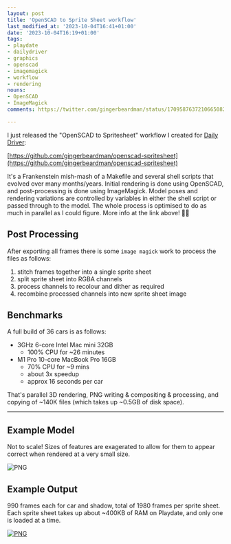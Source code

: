 ```yaml
---
layout: post
title: 'OpenSCAD to Sprite Sheet workflow'
last_modified_at: '2023-10-04T16:41+01:00'
date: '2023-10-04T16:19+01:00'
tags:
- playdate
- dailydriver
- graphics
- openscad
- imagemagick
- workflow
- rendering
nouns:
- OpenSCAD
- ImageMagick
comments: https://twitter.com/gingerbeardman/status/1709587637210665082

---
```


I just released the "OpenSCAD to Spritesheet" workflow I created for [Daily Driver](/tag/dailydriver/):

[https://github.com/gingerbeardman/openscad-spritesheet](https://github.com/gingerbeardman/openscad-spritesheet)

It's a Frankenstein mish-mash of a Makefile and several shell scripts that evolved over many months/years. Initial rendering is done using OpenSCAD, and post-processing is done using ImageMagick. Model poses and rendering variations are controlled by variables in either the shell script or passed through to the model. The whole process is optimised to do as much in parallel as I could figure. More info at the link above! 🚗💨

## Post Processing

After exporting all frames there is some `image magick` work to process the files as follows:
1. stitch frames together into a single sprite sheet
2. split sprite sheet into RGBA channels
3. process channels to recolour and dither as required
4. recombine processed channels into new sprite sheet image

## Benchmarks

A full build of 36 cars is as follows:

- 3GHz 6-core Intel Mac mini 32GB
  - 100% CPU for ~26 minutes
- M1 Pro 10-core MacBook Pro 16GB
  - 70% CPU for ~9 mins
  - about 3x speedup
  - approx 16 seconds per car

That's parallel 3D rendering, PNG writing & compositing & processing, and copying of ~140K files (which takes up ~0.5GB of disk space).

----

## Example Model

Not to scale! Sizes of features are exagerated to allow for them to appear correct when rendered at a very small size.

![PNG](https://cdn.gingerbeardman.com/images/posts/openscad-spritesheet-model-car.png)

## Example Output

990 frames each for car and shadow, total of 1980 frames per sprite sheet. Each sprite sheet takes up about ~400KB of RAM on Playdate, and only one is loaded at a time.

[![PNG](https://cdn.gingerbeardman.com/images/posts/openscad-spritesheet-car-table-38-38.png)](https://cdn.gingerbeardman.com/images/posts/openscad-spritesheet-car-table-38-38.png)